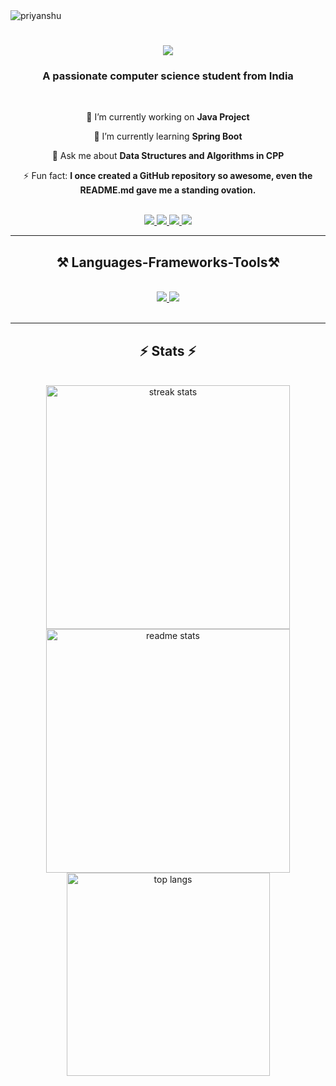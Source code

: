 <img src="https://komarev.com/ghpvc/?username=Priyanshu-2811&amp;label=Profile%20views&amp;color=0e75b6&amp;style=flat" alt="priyanshu">

<h1 align="center">
  <img src="https://readme-typing-svg.herokuapp.com?font=Righteous&size=35&center=true&vCenter=true&width=500&height=70&duration=4000&lines=Hi+There!👋;+I'm+Priyanshu+Tiwari!" />
</h1>
<h3 align="center">A passionate computer science student from India</h3>
<br/>
<div align="center" >
  
  🔭 I’m currently working on **Java Project**
  
  🌱 I’m currently learning **Spring Boot**
  
  💬 Ask me about **Data Structures and Algorithms in CPP**
  
  ⚡ Fun fact: **I once created a GitHub repository so awesome, even the README.md gave me a standing ovation.**
  
</div>

<br/>
<div align="center">
  <a href="mailto:priyanshutiwari2811@gmail.com">
    <img src="https://img.shields.io/badge/Gmail-0e75b6?style=for-the-badge&logo=gmail&logoColor=white" target="_blank"/>
  </a>
  <a href="https://www.linkedin.com/in/priyanshu-tiwari-3b3b0524a" target="_blank">
    <img src="https://img.shields.io/badge/LinkedIn-0077B5?style=for-the-badge&logo=linkedin&logoColor=white" target="_blank"/>
  <a href="https://leetcode.com/u/priyanshu_2811" target="_blank">
    <img src="https://img.shields.io/badge/LeetCode-FFA116?style=for-the-badge&logo=leetcode&logoColor=black" />
  </a>
  <a href="https://www.codechef.com/users/priyanshu_2811" target="_blank">
    <img src="https://img.shields.io/badge/CodeChef-5B4638?style=for-the-badge&logo=codechef&logoColor=white" />
  </a>
</div> 

<hr/>
<h2 align="center">⚒ Languages-Frameworks-Tools⚒</h2>
<br/>
<div align="center">
  <a href="https://skillicons.dev">
    <img src="https://skillicons.dev/icons?i=cpp,java,python"/>
    <img src="https://skillicons.dev/icons?i=html,css,javascript,react,angular,mysql"/>
  </a>
</div>
<br/>
<hr/>

<h2 align="center">⚡ Stats ⚡</h2>
<br>
<div align="center">
  <img width="390" src="https://github-readme-streak-stats.herokuapp.com/?user=Priyanshu-2811&theme=react&border_radius=10" alt="streak stats"/>
  <img width="390" src="https://github-readme-stats.vercel.app/api?username=Priyanshu-2811&count_private=true&show_icons=true&theme=react&border_radius=10" alt="readme stats" />
  <br/>
  <img width="325" align="center" src="https://github-readme-stats.vercel.app/api/top-langs/?username=Priyanshu-2811&hide=HTML&langs_count=8&layout=compact&theme=react&border_radius=10" alt="top langs" />
</div>

<br/><br/>
